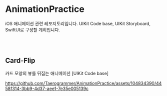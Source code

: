 # AnimationPractice

iOS 애니메이션 관련 레포지토리입니다.
UIKit Code base, UIKit Storyboard, SwiftUI로 구성할 계획입니다.

<br>
<br>

## Card-Flip

카드 모양의 뷰를 뒤집는 애니메이션
[UIKit Code base]

https://github.com/Taerogrammer/AnimationPractice/assets/104834390/4458f314-3bb9-4d37-aee1-7e35e005139c
